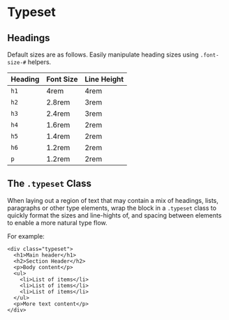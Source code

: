 # Typeset

## Headings

Default sizes are as follows. Easily manipulate heading sizes using `.font-size-#` helpers.

| Heading | Font Size  | Line Height |
|-------|--------|----|
| `h1` | 4rem   | 4rem |
| `h2` | 2.8rem | 3rem |
| `h3` | 2.4rem | 3rem |
| `h4` | 1.6rem | 2rem |
| `h5` | 1.4rem | 2rem |
| `h6` | 1.2rem | 2rem |
| `p`  | 1.2rem | 2rem |

## The `.typeset` Class

When laying out a region of text that may contain a mix of headings, lists, paragraphs or other type elements, wrap the block in a `.typeset` class to quickly format the sizes and line-hights of, and spacing between elements to enable a more natural type flow.

For example:
```
<div class="typeset">
  <h1>Main header</h1>
  <h2>Section Header</h2>
  <p>Body content</p>
  <ul>
    <li>List of items</li>
    <li>List of items</li>
    <li>List of items</li>
  </ul>
  <p>More text content</p>
</div>
```
